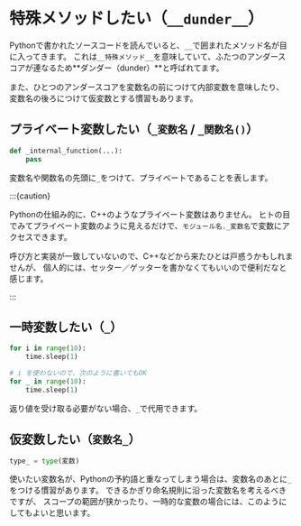 # 特殊メソッドしたい（``__dunder__``）

Pythonで書かれたソースコードを読んでいると、``__``で囲まれたメソッド名が目に入ってきます。
これは``__特殊メソッド__``を意味していて、ふたつのアンダースコアが連なるため**ダンダー（dunder）**と呼ばれてます。

また、ひとつのアンダースコアを変数名の前につけて内部変数を意味したり、
変数名の後ろにつけて仮変数とする慣習もあります。

## プライベート変数したい（``_変数名`` / ``_関数名()``）

```python
def _internal_function(...):
    pass
```

変数名や関数名の先頭に``_``をつけて、プライベートであることを表します。

:::{caution}

Pythonの仕組み的に、C++のようなプライベート変数はありません。
ヒトの目でみてプライベート変数のように見えるだけで、``モジュール名._変数名``で変数にアクセスできます。

呼び方と実装が一致していないので、C++などから来たひとは戸惑うかもしれませんが、
個人的には、セッター／ゲッターを書かなくてもいいので便利だなと感じます。

:::

## 一時変数したい（``_``）

```python
for i in range(10):
    time.sleep(1)

# i を使わないので、次のように書いてもOK
for _ in range(10):
    time.sleep(1)
```

返り値を受け取る必要がない場合、``_``で代用できます。

## 仮変数したい（``変数名_``）

```python
type_ = type(変数)
```

使いたい変数名が、Pythonの予約語と重なってしまう場合は、変数名のあとに``_``をつける慣習があります。
できるかぎり命名規則に沿った変数名を考えるべきですが、
スコープの範囲が狭かったり、一時的な変数の場合には、このようにしてもよいと思います。
